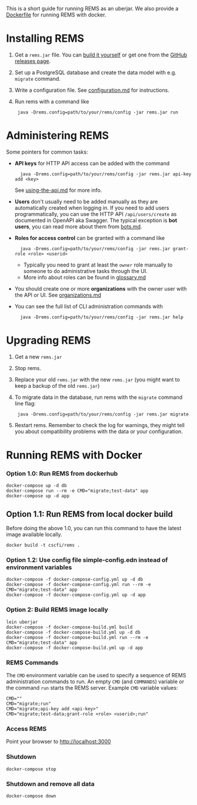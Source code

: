 This is a short guide for running REMS as an uberjar. We also provide a [Dockerfile](../Dockerfile) for running REMS with docker.

# Installing REMS

1. Get a `rems.jar` file. You can [build it yourself](development.md) or get one from the [GitHub releases page](https://github.com/CSCfi/rems/releases).
1. Set up a PostgreSQL database and create the data model with e.g. `migrate` command.
1. Write a configuration file. See [configuration.md](configuration.md) for instructions.
1. Run rems with a command like

        java -Drems.config=path/to/your/rems/config -jar rems.jar run

# Administering REMS

Some pointers for common tasks:

- **API keys** for HTTP API access can be added with the command

        java -Drems.config=path/to/your/rems/config -jar rems.jar api-key add <key>

  See [using-the-api.md](using-the-api.md) for more info.
- **Users** don't usually need to be added manually as they are automatically created when logging in.
  If you need to add users programmatically, you can use the HTTP API `/api/users/create` as documented in OpenAPI aka Swagger.
  The typical exception is **bot users**, you can read more about them from [bots.md](bots.md).
- **Roles for access control** can be granted with a command like

        java -Drems.config=path/to/your/rems/config -jar rems.jar grant-role <role> <userid>

  - Typically you need to grant at least the `owner` role manually to someone to do administrative tasks through the UI.
  - More info about roles can be found in [glossary.md](glossary.md)
- You should create one or more **organizations** with the owner user with the API or UI. See [organizations.md](organizations.md)
- You can see the full list of CLI administration commands with

        java -Drems.config=path/to/your/rems/config -jar rems.jar help

# Upgrading REMS

1. Get a new `rems.jar`
1. Stop rems.
1. Replace your old `rems.jar` with the new `rems.jar` (you might want to keep a backup of the old `rems.jar`)
1. To migrate data in the database, run rems with the `migrate` command line flag:

        java -Drems.config=path/to/your/rems/config -jar rems.jar migrate

1. Restart rems. Remember to check the log for warnings, they might tell you about compatibility problems with the data or your configuration.

# Running REMS with Docker

### Option 1.0: Run REMS from dockerhub

    docker-compose up -d db
    docker-compose run --rm -e CMD="migrate;test-data" app
    docker-compose up -d app
    
## Option 1.1: Run REMS from local docker build

Before doing the above 1.0, you can run this command to have the latest image available locally.

    docker build -t cscfi/rems .

### Option 1.2: Use config file simple-config.edn instead of environment variables

    docker-compose -f docker-compose-config.yml up -d db
    docker-compose -f docker-compose-config.yml run --rm -e CMD="migrate;test-data" app
    docker-compose -f docker-compose-config.yml up -d app

### Option 2: Build REMS image locally

    lein uberjar
    docker-compose -f docker-compose-build.yml build
    docker-compose -f docker-compose-build.yml up -d db
    docker-compose -f docker-compose-build.yml run --rm -e CMD="migrate;test-data" app
    docker-compose -f docker-compose-build.yml up -d app

### REMS Commands
The `CMD` environment variable can be used to specify a sequence of REMS administration commands to run. An empty `CMD` (and `COMMANDS`) variable or the command `run` starts the REMS server. Example `CMD` variable values:

    CMD=""
    CMD="migrate;run"
    CMD="migrate;api-key add <api-key>"
    CMD="migrate;test-data;grant-role <role> <userid>;run"

### Access REMS

Point your browser to <http://localhost:3000>

### Shutdown

    docker-compose stop

### Shutdown and remove all data

    docker-compose down
